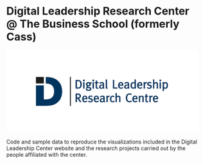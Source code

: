 # Digital Leadership Research Center @ The Business School (formerly Cass)

![](images/dlrc.jpg)

Code and sample data to reproduce the visualizations included in the Digital
Leadership Center website and the research projects carried out by the people
affiliated with the center.
